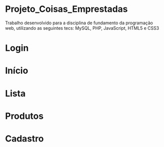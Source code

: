 # Projeto_Coisas_Emprestadas
Trabalho desenvolvido para a disciplina de fundamento da programação web, utilizando as seguintes tecs: MySQL, PHP, JavaScript, HTML5 e CSS3

# Login



# Início


# Lista


# Produtos



# Cadastro
